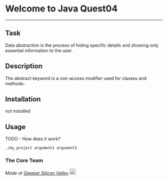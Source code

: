 # Welcome to Java Quest04
***

## Task
Data abstraction is the process of hiding specific details and showing only essential information to the user.

## Description
The abstract keyword is a non-access modifier used for classes and methods:

## Installation
not installed

## Usage
TODO - How does it work?
```
./my_project argument1 argument2
```

### The Core Team


<span><i>Made at <a href='https://qwasar.io'>Qwasar Silicon Valley</a></i></span>
<span><img alt='Qwasar Silicon Valley Logo' src='https://storage.googleapis.com/qwasar-public/qwasar-logo_50x50.png' width='20px'></span>
